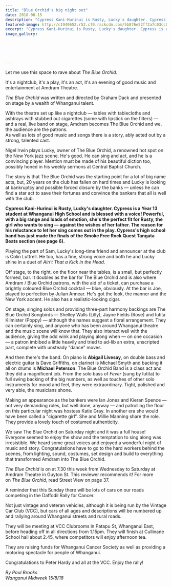 ```yaml
---
title: "Blue Orchid's big night out"
date: 2018-08-15
description: "Cypress Kani-Hurinui is Rusty, Lucky's daughter. Cypress is a Year 13 student at WHS and is blessed with a voice!.."
featured-image: http://c1940652.r52.cf0.rackcdn.com/5b876e52ff2a7c03cc0005b1/The-Blue-Orchid-RCP-9-Aug.gif
excerpt: "Cypress Kani-Hurinui is Rusty, Lucky's daughter. Cypress is a Year 13 student at WHS and is blessed with a voice!"
image_gallery:
    
    
    
    
    
---
```


<p class="element element-paragraph">Let me use this space to rave about&nbsp;<em>The Blue Orchid</em>.</p>
<p class="element element-paragraph">It's a nightclub, it's a play, it's an act, it's an evening of good music and entertainment at Amdram Theatre.</p>
<p class="element element-paragraph"><em>The Blue Orchid</em>&nbsp;was written and directed by Graham Dack and presented on stage by a wealth of Whanganui talent.</p>
<p class="element element-paragraph">With the theatre set up like a nightclub &mdash; tables with tablecloths and ashtrays with stubbed out cigarettes (some with lipstick on the filters) &mdash; and a real, live band on stage, Amdram becomes The Blue Orchid and we, the audience are the patrons.<br />As well as lots of good music and songs there is a story, ably acted out by a strong, talented cast.</p>
<p class="element element-paragraph">Nigel Irwin plays Lucky, owner of The Blue Orchid, a renowned hot spot on the New York jazz scene. He's good. He can sing and act, and he is a convincing player. Mention must be made of his beautiful diction too, possibly honed in his weekly sermons at Central Baptist Church.</p>
<p class="element element-paragraph">The story is that The Blue Orchid was the starting point for a lot of big name acts, but, 20 years on the club has fallen on hard times and Lucky is looking at bankruptcy and possible forced closure by the banks &mdash; unless he can find a star act to save their fortunes and convince the bankers that all is well with the club.</p>
<p class="element element-paragraph"><strong>Cypress Kani-Hurinui is Rusty, Lucky's daughter. Cypress is a Year 13 student at Whanganui High School and is blessed with a voice! Powerful, with a big range and loads of emotion, she's the perfect fit for Rusty, the girl who wants to sing &mdash; against the wishes of her father. The reason for his reluctance to let her sing comes out in the play. Cypress's high school band has just made the finals of the Smoke Free Rock Quest Tangata Beats section (see page 6).</strong></p>
<p class="element element-paragraph">Playing the part of Sam, Lucky's long-time friend and announcer at the club is Colin Luttrell. He too, has a fine, strong voice and both he and Lucky shine in a duet of&nbsp;<em>Ain't That a Kick in the Head</em>.</p>
<p class="element element-paragraph">Off stage, to the right, on the floor near the tables, is a small, but perfectly formed, bar. It doubles as the bar for The Blue Orchid and is also where Amdram / Blue Orchid patrons, with the aid of a ticket, can purchase a brightly coloured Blue Orchid cocktail &mdash; blue, obviously. At the bar is Joe, played to perfection by Julian Annear. He's got the look, the manner and the New York accent. He also has a realistic-looking cigar.</p>
<p class="element element-paragraph">On stage, singing solos and providing three-part harmony backings are The Blue Orchid Songbirds &mdash; Shelley Walls (Lilly), Jayne Fields (Rose) and Iutita Kilmister (Poppy) &mdash; although the names suggest a floral arrangement. They can certainly sing, and anyone who has been around Whanganui theatre and the music scene will know that. They also interact well with the audience, giving the odd wink and playing along when &mdash; on one occasion &mdash; a patron imbibed a little heavily and tried to ad-lib an extra, unscripted part, complete with unsteady "dance" moves.</p>
<p class="element element-paragraph">And then there's the band. On piano is <strong>Abigail Livesay</strong>, on double bass and electric guitar is Dave Griffiths, on clarinet is Michael Smyth and backing it all on drums is <strong>Michael Peterson</strong>. The Blue Orchid Band is a class act and they did a magnificent job. From the solo bass of&nbsp;<em>Fever</em>&nbsp;(sung by Iutita) to full swing backing of the big numbers, as well as touches of other solo instruments for mood and feel, they were extraordinary. Tight, polished and very able, the musicians shone.</p>
<p class="element element-paragraph">Making an appearance as the bankers were Ian Jones and Kieran Spence &mdash; not very demanding roles, but well done, anyway &mdash; and patrolling the floor on this particular night was hostess Katie Gray. In another era she would have been called a "cigarette girl". She and Millie Manning share the role. They provide a lovely touch of costumed authenticity.</p>
<p class="element element-paragraph">We saw The Blue Orchid on Saturday night and it was a full house! Everyone seemed to enjoy the show and the temptation to sing along was irresistible. We heard some great voices and enjoyed a wonderful night of music and story. Congratulations have to go to the hard workers behind the scenes, from lighting, sound, costumes, set design and build to everything that transformed Amdram into The Blue Orchid.</p>
<p class="element element-paragraph"><em>The Blue Orchid</em>&nbsp;is on at 7.30 this week from Wednesday to Saturday at Amdram Theatre in Guyton St. This reviewer recommends it! For more on&nbsp;<em>The Blue Orchid</em>, read Street View on page 37.</p>
<p class="element element-paragraph">A reminder that this Sunday there will be lots of cars on our roads competing in the Daffodil Rally for Cancer.</p>
<p class="element element-paragraph">Not just vintage and veteran vehicles, although it is being run by the Vintage Car Club (VCC), but cars of all ages and descriptions will be numbered up and rallying around Whanganui streets and rural roads.</p>
<p class="element element-paragraph">They will be meeting at VCC Clubrooms in Patapu St, Whanganui East, before heading off in all directions from 1.15pm. They will finish at Cullinane School hall about 2.45, where competitors will enjoy afternoon tea.</p>
<p class="element element-paragraph">They are raising funds for Whanganui Cancer Society as well as providing a motoring spectacle for people of Whanganui.</p>
<p class="element element-paragraph">Congratulations to Peter Hardy and all at the VCC. Enjoy the rally!</p>
<p class="element element-paragraph"><em>By Paul Brooks</em><br /><em>Wanganui Midweek 15/8/18</em></p>

